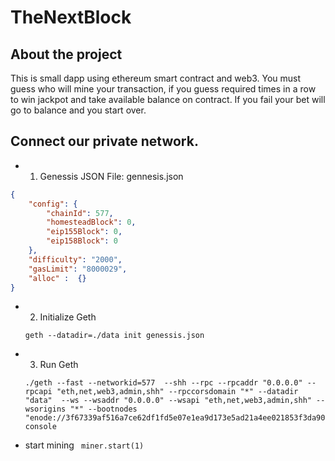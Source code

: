 # TheNextBlock
## About the project
This is small dapp using ethereum smart contract and web3.
You must guess who will mine your transaction, if you guess required times in a row
to win jackpot and take available balance on contract. If you fail your bet will go to balance and you start over.

## Connect our private network.

* 1. Genessis JSON File: gennesis.json

``` json
{
    "config": {
        "chainId": 577,
        "homesteadBlock": 0,
        "eip155Block": 0,
        "eip158Block": 0
    },
    "difficulty": "2000",
    "gasLimit": "8000029",
	"alloc" :  {}
}
```

* 2. Initialize Geth

    ``` geth --datadir=./data init genessis.json ```



* 3. Run Geth

    ~~~
    ./geth --fast --networkid=577  --shh --rpc --rpcaddr "0.0.0.0" --rpcapi "eth,net,web3,admin,shh" --rpccorsdomain "*" --datadir "data"  --ws --wsaddr "0.0.0.0" --wsapi "eth,net,web3,admin,shh" --wsorigins "*" --bootnodes "enode://3f67339af516a7ce62df1fd5e07e1ea9d173e5ad21a4ee021853f3da900e938707284b119d46df31608e5eaae3493591bf729cd210a2351188393819bb879dd7@13.95.67.47:30303" console
    ~~~

* start mining
``` miner.start(1)```
